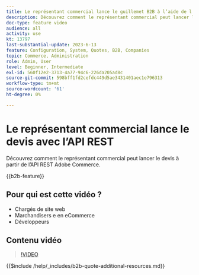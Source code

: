 ```yaml
---
title: Le représentant commercial lance le guillemet B2B à l’aide de l’API REST.
description: Découvrez comment le représentant commercial peut lancer le devis à partir de l’API REST Adobe Commerce.
doc-type: feature video
audience: all
activity: use
kt: 13797
last-substantial-update: 2023-6-13
feature: Configuration, System, Quotes, B2B, Companies
topic: Commerce, Administration
role: Admin, User
level: Beginner, Intermediate
exl-id: 560f12e2-3713-4a77-94c6-226da205ad8c
source-git-commit: 598bff1fd2cefdc449d5ae3431401aec1e796313
workflow-type: tm+mt
source-wordcount: '61'
ht-degree: 0%

---
```


# Le représentant commercial lance le devis avec l’API REST

Découvrez comment le représentant commercial peut lancer le devis à partir de l’API REST Adobe Commerce.

{{b2b-feature}}

## Pour qui est cette vidéo ?

- Chargés de site web
- Marchandisers e en eCommerce
- Développeurs

## Contenu vidéo

>[!VIDEO](https://video.tv.adobe.com/v/3423709?learn=on&captions=fre_fr)

{{$include /help/_includes/b2b-quote-additional-resources.md}}
